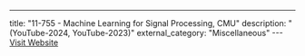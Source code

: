 ---
title: "11-755 - Machine Learning for Signal Processing, CMU"
description: "(YouTube-2024, YouTube-2023)"
external_category: "Miscellaneous"
---[Visit Website](https://cmu-mlsp.github.io/mlspcourse/schedule/)

